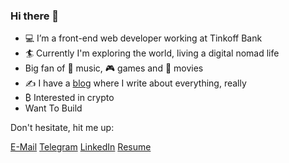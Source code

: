 
### Hi there 👋

- 💻 I’m a front-end web developer working at Tinkoff Bank
- 🏄 Currently I'm exploring the world, living a digital nomad life
- Big fan of 🎵 music, 🎮 games and 🎥 movies
- ✍️ I have a [blog](https://gazedash.com/all/whoami/) where I write about everything, really
- ₿ Interested in crypto
- Want To Build

Don't hesitate, hit me up:

[E-Mail](mailto:gazedash@gmail.com) [Telegram](https://t.me/gazedash) [LinkedIn](https://www.linkedin.com/in/gazedash/) [Resume](https://gazedash.com/resume)

<!--
- 🔭 I’m currently working on ...
- 🌱 I’m currently learning ...
- 👯 I’m looking to collaborate on ...
- 🤔 I’m looking for help with ...
- 💬 Ask me about ...
- 📫 How to reach me: ...
- 😄 Pronouns: ...
- ⚡ Fun fact: ...
-->
